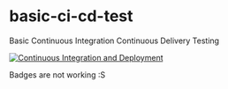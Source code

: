 # basic-ci-cd-test
Basic Continuous Integration Continuous Delivery Testing

[![Continuous Integration and Deployment](https://github.com/xgrois/basic-ci-cd-test/actions/workflows/basic-ci-cd.yaml/badge.svg)](https://github.com/xgrois/basic-ci-cd-test/actions/workflows/basic-ci-cd.yaml)

Badges are not working :S
